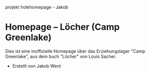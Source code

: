 projekt holehomepage - Jakob
# Homepage – Löcher (Camp Greenlake)

Dies ist eine inoffizielle Homepage über das Erziehungslager "Camp Greenlake", aus dem buch "Löcher" von Louis Sacher.

- Erstellt von Jakob Went
